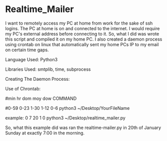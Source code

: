 # Realtime_Mailer

I want to remotely access my PC at home from work for the sake of ssh logins. The PC at home is on and connected to the internet. I would require my PC's external address before connecting to it. So, what I did was wrote this script and compiled it on my home PC. I also created a daemon process using crontab on linux that automatically sent my home PCs IP to my email on certain time gaps.


Language Used: Python3

Libraries Used: smtplib, time, subprocess


Creating The Daemon Process:

Use of Chrontab:


#min hr dom moy dow COMMAND

#0-59 0-23 1-30 1-12 0-6 python3 ~/Desktop/YourFileName

example: 0 7 20 1 0 python3 ~/Desktop/realtime_mailer.py



So, what this example did was ran the realtime-mailer.py in 20th of January Sunday at exactly 7:00 in the morning.

